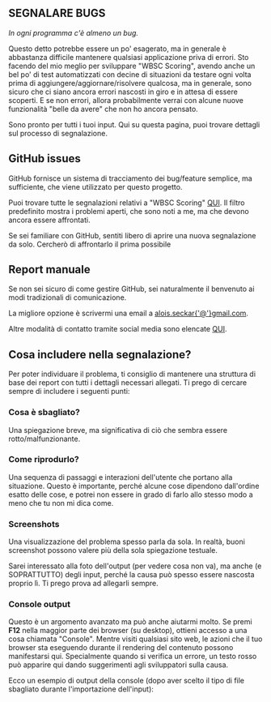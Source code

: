 ## SEGNALARE BUGS

_In ogni programma c'è almeno un bug._

Questo detto potrebbe essere un po' esagerato, ma in generale è abbastanza difficile mantenere qualsiasi applicazione priva di errori. Sto facendo del mio meglio per sviluppare "WBSC Scoring", avendo anche un bel po' di test automatizzati con decine di situazioni da testare ogni volta prima di aggiungere/aggiornare/risolvere qualcosa, ma in generale, sono sicuro che ci siano ancora errori nascosti in giro e in attesa di essere scoperti. E se non errori, allora probabilmente verrai con alcune nuove funzionalità "belle da avere" che non ho ancora pensato.

Sono pronto per tutti i tuoi input. Qui su questa pagina, puoi trovare dettagli sul processo di segnalazione.

## GitHub issues

GitHub fornisce un sistema di tracciamento dei bug/feature semplice, ma sufficiente, che viene utilizzato per questo progetto.

Puoi trovare tutte le segnalazioni relativi a "WBSC Scoring" [QUI](https://github.com/AloisSeckar/WBSC-Scoring/issues). Il filtro predefinito mostra i problemi aperti, che sono noti a me, ma che devono ancora essere affrontati.

Se sei familiare con GitHub, sentiti libero di aprire una nuova segnalazione da solo. Cercherò di affrontarlo il prima possibile

## Report manuale

Se non sei sicuro di come gestire GitHub, sei naturalmente il benvenuto ai modi tradizionali di comunicazione.

La migliore opzione è scrivermi una email a [alois.seckar{'@'}gmail.com](mailto:alois.seckar{'@'}gmail.com).

Altre modalità di contatto tramite social media sono elencate [QUI](http://alois-seckar.cz/).

## Cosa includere nella segnalazione?

Per poter individuare il problema, ti consiglio di mantenere una struttura di base dei report con tutti i dettagli necessari allegati. Ti prego di cercare sempre di includere i seguenti punti:

### Cosa è sbagliato?

Una spiegazione breve, ma significativa di ciò che sembra essere rotto/malfunzionante.

### Come riprodurlo?

Una sequenza di passaggi e interazioni dell'utente che portano alla situazione. Questo è importante, perché alcune cose dipendono dall'ordine esatto delle cose, e potrei non essere in grado di farlo allo stesso modo a meno che tu non mi dica come.

### Screenshots

Una visualizzazione del problema spesso parla da sola. In realtà, buoni screenshot possono valere più della sola spiegazione testuale.

Sarei interessato alla foto dell'output (per vedere cosa non va), ma anche (e SOPRATTUTTO) degli input, perché la causa può spesso essere nascosta proprio lì. Ti prego prova ad allegarli sempre.

### Console output

Questo è un argomento avanzato ma può anche aiutarmi molto. Se premi **F12** nella maggior parte dei browser (su desktop), ottieni accesso a una cosa chiamata "Console". Mentre visiti qualsiasi sito web, le azioni che il tuo browser sta eseguendo durante il rendering del contenuto possono manifestarsi qui. Specialmente quando si verifica un errore, un testo rosso può apparire qui dando suggerimenti agli sviluppatori sulla causa.

Ecco un esempio di output della console (dopo aver scelto il tipo di file sbagliato durante l'importazione dell'input):

<div>
<article-image src="/report-console.png" alt="" sizes="100% md:768px" />
</div>
